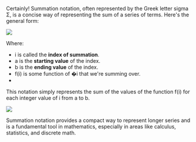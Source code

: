 Certainly! Summation notation, often represented by the Greek letter sigma Σ, is a concise way of representing the sum of a series of terms. Here's the general form:

![](https://i.imgur.com/VOUxcH9.png)

Where:

- i is called the **index of summation**.
- a is the **starting value** of the index.
- b is the **ending value** of the index.
- f(i) is some function of �i that we're summing over.
- 
This notation simply represents the sum of the values of the function f(i) for each integer value of i from a to b.

![](https://i.imgur.com/GeRf9ft.png)

Summation notation provides a compact way to represent longer series and is a fundamental tool in mathematics, especially in areas like calculus, statistics, and discrete math.